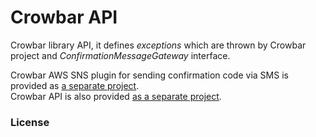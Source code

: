 # Crowbar API
Crowbar library API, it defines *exceptions* which are thrown by Crowbar project and *ConfirmationMessageGateway* interface.

Crowbar AWS SNS plugin for sending confirmation code via SMS is provided as [a separate project](https://github.com/tlistas/Crowbar_AWS_SNS_Plugin).  
Crowbar API is also provided [as a separate project](https://github.com/tlistas/Crowbar_API).
### License

